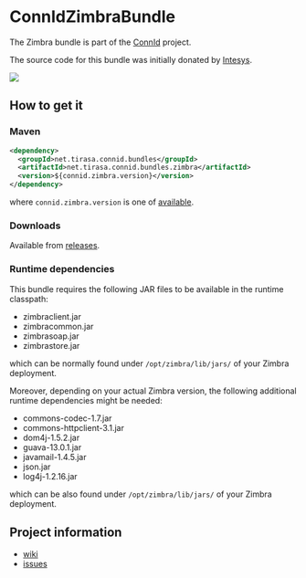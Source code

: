 <!--

    Copyright (C) 2011 ConnId (connid-dev@googlegroups.com)

    Licensed under the Apache License, Version 2.0 (the "License");
    you may not use this file except in compliance with the License.
    You may obtain a copy of the License at

            http://www.apache.org/licenses/LICENSE-2.0

    Unless required by applicable law or agreed to in writing, software
    distributed under the License is distributed on an "AS IS" BASIS,
    WITHOUT WARRANTIES OR CONDITIONS OF ANY KIND, either express or implied.
    See the License for the specific language governing permissions and
    limitations under the License.

-->
ConnIdZimbraBundle
==============

The Zimbra bundle is part of the [ConnId](http://connid.tirasa.net) project.

The source code for this bundle was initially donated by [Intesys](http://www.intesys.it/).

<a href="#">
  <img src="https://img.shields.io/maven-central/v/net.tirasa.connid.bundles/net.tirasa.connid.bundles.zimbra.svg"/>
</a>

## How to get it

### Maven

```XML
<dependency>
  <groupId>net.tirasa.connid.bundles</groupId>
  <artifactId>net.tirasa.connid.bundles.zimbra</artifactId>
  <version>${connid.zimbra.version}</version>
</dependency>
```

where `connid.zimbra.version` is one of [available](http://repo1.maven.org/maven2/net/tirasa/connid/bundles/net.tirasa.connid.bundles.zimbra/).

### Downloads

Available from [releases](https://github.com/Tirasa/ConnIdZimbraBundle/releases).

### Runtime dependencies

This bundle requires the following JAR files to be available in the runtime classpath:

* zimbraclient.jar
* zimbracommon.jar
* zimbrasoap.jar
* zimbrastore.jar

which can be normally found under `/opt/zimbra/lib/jars/` of your Zimbra deployment.

Moreover, depending on your actual Zimbra version, the following additional runtime dependencies might be needed:

* commons-codec-1.7.jar
* commons-httpclient-3.1.jar
* dom4j-1.5.2.jar
* guava-13.0.1.jar
* javamail-1.4.5.jar
* json.jar
* log4j-1.2.16.jar

which can be also found under `/opt/zimbra/lib/jars/` of your Zimbra deployment.

## Project information

 * [wiki](https://connid.atlassian.net/wiki/display/BASE/Zimbra)
 * [issues](https://connid.atlassian.net/browse/ZIMBRA)
